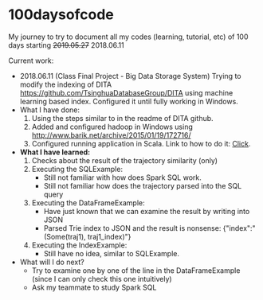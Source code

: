# 100daysofcode
My journey to try to document all my codes (learning, tutorial, etc) of 100 days starting ~~2019.05.27~~ 2018.06.11

Current work:
* 2018.06.11 (Class Final Project - Big Data Storage System) Trying to modify the indexing of DITA https://github.com/TsinghuaDatabaseGroup/DITA using machine learning based index. Configured it until fully working in Windows. 
* What I have done:
	1. Using the steps similar to in the readme of DITA github.
	2. Added and configured hadoop in Windows using http://www.barik.net/archive/2015/01/19/172716/
	3. Configured running application in Scala. Link to how to do it: [Click](logs/ConfigureDITAScala.md).
* **What I have learned:**
	1. Checks about the result of the trajectory similarity (only)
	2. Executing the SQLExample:
		*  Still not familiar with how does Spark SQL work.
		*  Still not familiar how does the trajectory parsed into the SQL query
	3. Executing the DataFrameExample:
		+  Have just known that we can examine the result by writing into JSON
		+  Parsed Trie index to JSON and the result is nonsense: {"index":"(Some(traj1), traj1_index)"}
	4. Executing the IndexExample:
   		+ Still have no idea, similar to SQLExample.
* What will I do next?
   	- Try to examine one by one of the line in the DataFrameExample (since I can only check this one intuitively)
   	- Ask my teammate to study Spark SQL

